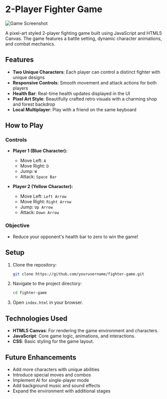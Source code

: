 # 2-Player Fighter Game

![Game Screenshot](./img/fighter-game-screenshot)

A pixel-art styled 2-player fighting game built using JavaScript and HTML5 Canvas. The game features a battle setting, dynamic character animations, and combat mechanics. 

## Features

- **Two Unique Characters**: Each player can control a distinct fighter with unique designs
- **Responsive Controls**: Smooth movement and attack actions for both players
- **Health Bar**: Real-time health updates displayed in the UI
- **Pixel Art Style**: Beautifully crafted retro visuals with a charming shop and forest backdrop
- **Local Multiplayer**: Play with a friend on the same keyboard

## How to Play

### Controls

- **Player 1 (Blue Character):**
  - Move Left: `A`
  - Move Right: `D`
  - Jump: `W`
  - Attack: `Space Bar`

- **Player 2 (Yellow Character):**
  - Move Left: `Left Arrow`
  - Move Right: `Right Arrow`
  - Jump: `Up Arrow`
  - Attack: `Down Arrow`

### Objective

- Reduce your opponent's health bar to zero to win the game!

## Setup

1. Clone the repository:
   ```bash
   git clone https://github.com/yourusername/fighter-game.git
   ```
2. Navigate to the project directory:
   ```bash
   cd fighter-game
   ```
3. Open `index.html` in your browser.

## Technologies Used

- **HTML5 Canvas**: For rendering the game environment and characters.
- **JavaScript**: Core game logic, animations, and interactions.
- **CSS**: Basic styling for the game layout.

## Future Enhancements

- Add more characters with unique abilities
- Introduce special moves and combos
- Implement AI for single-player mode
- Add background music and sound effects
- Expand the environment with additional stages


